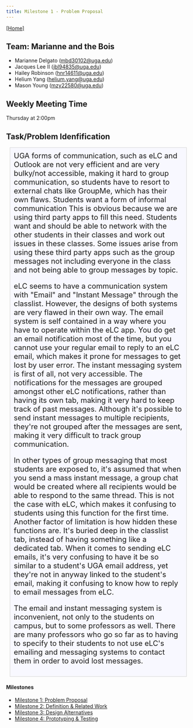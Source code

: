 ```yaml
---
title: Milestone 1 - Problem Proposal
---
```


[[Home]](/index.md)
## Team: Marianne and the Bois

- Marianne Delgato ([mbd30102@uga.edu](mailto:mbd30102@uga.edu))
- Jacques Lee II ([jbl94835@uga.edu](mailto:jbl94835@uga.edu))
- Hailey Robinson ([hnr14611@uga.edu](mailto:hnr14611@uga.edu))
- Helium Yang ([helium.yang@uga.edu](mailto:helium.yang@uga.edu))
- Mason Young ([mzy22580@uga.edu](mailto:mzy22580@uga.edu))

## Weekly Meeting Time

Thursday at 2:00pm

## Task/Problem Idenfification

<div style="background: ghostwhite; 
            font-size: 20px; 
            padding: 10px; 
            border: 1px solid lightgray; 
            margin: 10px;">
UGA forms of communication, such as eLC and Outlook are not very efficient and are very bulky/not accessible, making it hard to group communication, so students have to resort to external chats like GroupMe, which has their own flaws. Students want a form of informal communication This is obvious because we are using third party apps to fill this need. Students want and should be able to network with the other students in their classes and work out issues in these classes. Some issues arise from using these third party apps such as the group messages not including everyone in the class and not being able to group messages by topic.

eLC seems to have a communication system with "Email" and "Instant Message" through the classlist. However, the designs of both systems are very flawed in their own way. The email system is self contained in a way where you have to operate within the eLC app. You do get an email notification most of the time, but you cannot use your regular email to reply to an eLC email, which makes it prone for messages to get lost by user error. The instant messaging system is first of all, not very accessible. The notifications for the messages are grouped amongst other eLC notifications, rather than having its own tab, making it very hard to keep track of past messages. Although it's possible to send instant messages to multiple recipients, they're not grouped after the messages are sent, making it very difficult to track group communication.

In other types of group messaging that most students are exposed to, it's assumed that when you send a mass instant message, a group chat would be created where all recipients would be able to respond to the same thread. This is not the case with eLC, which makes it confusing to students using this function for the first time. Another factor of limitation is how hidden these functions are. It's buried deep in the classlist tab, instead of having something like a dedicated tab. When it comes to sending eLC emails, it's very confusing to have it be so similar to a student's UGA email address, yet they're not in anyway linked to the student's email, making it confusing to know how to reply to email messages from eLC.

The email and instant messaging system is inconvenient, not only to the students on campus, but to some professors as well. There are many professors who go so far as to having to specify to their students to not use eLC's emailing and messaging systems to contact them in order to avoid lost messages.
</div>

#### Milestones

- [Milestone 1: Problem Proposal](/milestone1.md)
- [Milestone 2: Definition & Related Work](/milestone2.md)
- [Milestone 3: Design Alternatives](/milestone3.md)
- [Milestone 4: Prototyping & Testing](/milestone4.md)
